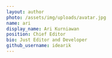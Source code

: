 ```yaml
---
layout: author
photo: /assets/img/uploads/avatar.jpg
name: ari
display_name: Ari Kurniawan
position: Chief Editor
bio: Just Editor and Developer
github_username: idearik
---
```

